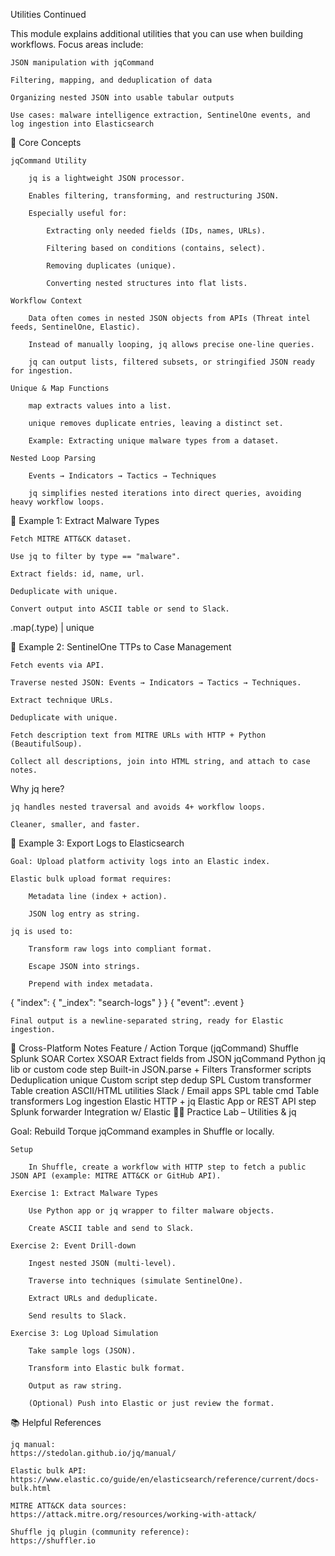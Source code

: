 Utilities Continued

This module explains additional utilities that you can use when building workflows. Focus areas include:

    JSON manipulation with jqCommand

    Filtering, mapping, and deduplication of data

    Organizing nested JSON into usable tabular outputs

    Use cases: malware intelligence extraction, SentinelOne events, and log ingestion into Elasticsearch

🔑 Core Concepts

    jqCommand Utility

        jq is a lightweight JSON processor.

        Enables filtering, transforming, and restructuring JSON.

        Especially useful for:

            Extracting only needed fields (IDs, names, URLs).

            Filtering based on conditions (contains, select).

            Removing duplicates (unique).

            Converting nested structures into flat lists.

    Workflow Context

        Data often comes in nested JSON objects from APIs (Threat intel feeds, SentinelOne, Elastic).

        Instead of manually looping, jq allows precise one-line queries.

        jq can output lists, filtered subsets, or stringified JSON ready for ingestion.

    Unique & Map Functions

        map extracts values into a list.

        unique removes duplicate entries, leaving a distinct set.

        Example: Extracting unique malware types from a dataset.

    Nested Loop Parsing

        Events → Indicators → Tactics → Techniques

        jq simplifies nested iterations into direct queries, avoiding heavy workflow loops.

🧪 Example 1: Extract Malware Types

    Fetch MITRE ATT&CK dataset.

    Use jq to filter by type == "malware".

    Extract fields: id, name, url.

    Deduplicate with unique.

    Convert output into ASCII table or send to Slack.

.map(.type) | unique

🧪 Example 2: SentinelOne TTPs to Case Management

    Fetch events via API.

    Traverse nested JSON: Events → Indicators → Tactics → Techniques.

    Extract technique URLs.

    Deduplicate with unique.

    Fetch description text from MITRE URLs with HTTP + Python (BeautifulSoup).

    Collect all descriptions, join into HTML string, and attach to case notes.

Why jq here?

    jq handles nested traversal and avoids 4+ workflow loops.

    Cleaner, smaller, and faster.

🧪 Example 3: Export Logs to Elasticsearch

    Goal: Upload platform activity logs into an Elastic index.

    Elastic bulk upload format requires:

        Metadata line (index + action).

        JSON log entry as string.

    jq is used to:

        Transform raw logs into compliant format.

        Escape JSON into strings.

        Prepend with index metadata.

{ "index": { "_index": "search-logs" } }
{ "event": .event }

    Final output is a newline-separated string, ready for Elastic ingestion.

📘 Cross-Platform Notes
Feature / Action	Torque (jqCommand)	Shuffle	Splunk SOAR	Cortex XSOAR
Extract fields from JSON	jqCommand	Python jq lib or custom code step	Built-in JSON.parse + Filters	Transformer scripts
Deduplication	unique	Custom script step	dedup SPL	Custom transformer
Table creation	ASCII/HTML utilities	Slack / Email apps	SPL table cmd	Table transformers
Log ingestion	Elastic HTTP + jq	Elastic App or REST API step	Splunk forwarder	Integration w/ Elastic
🧑‍💻 Practice Lab – Utilities & jq

Goal: Rebuild Torque jqCommand examples in Shuffle or locally.

    Setup

        In Shuffle, create a workflow with HTTP step to fetch a public JSON API (example: MITRE ATT&CK or GitHub API).

    Exercise 1: Extract Malware Types

        Use Python app or jq wrapper to filter malware objects.

        Create ASCII table and send to Slack.

    Exercise 2: Event Drill-down

        Ingest nested JSON (multi-level).

        Traverse into techniques (simulate SentinelOne).

        Extract URLs and deduplicate.

        Send results to Slack.

    Exercise 3: Log Upload Simulation

        Take sample logs (JSON).

        Transform into Elastic bulk format.

        Output as raw string.

        (Optional) Push into Elastic or just review the format.

📚 Helpful References

    jq manual:
    https://stedolan.github.io/jq/manual/

    Elastic bulk API:
    https://www.elastic.co/guide/en/elasticsearch/reference/current/docs-bulk.html

    MITRE ATT&CK data sources:
    https://attack.mitre.org/resources/working-with-attack/

    Shuffle jq plugin (community reference):
    https://shuffler.io